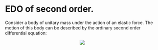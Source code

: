 # EDO of second order.
Consider a body of unitary mass under the action of an elastic force. The motion of this body can be described by the ordinary second order differential equation:

<p align="center">
  <img src="https://user-images.githubusercontent.com/37045478/79963697-1575f400-8460-11ea-9479-0641ce1b8aea.gif">
</p>
